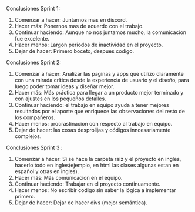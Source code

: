 Conclusiones Sprint 1:
1. Comenzar a hacer: Juntarnos mas en discord.
2. Hacer más: Ponernos mas de acuerdo con el trabajo.
3. Continuar haciendo: Aunque no nos juntamos mucho, la comunicacion fue excelente.
4. Hacer menos: Largon periodos de inactividad en el proyecto.
5. Dejar de hacer: Primero boceto, despues codigo.

Conclusiones Sprint 2:
1. Comenzar a hacer: Analizar las paginas y apps que utilizo diaramente con una mirada crítica desde la experiencia de usuario y el diseño, para luego poder tomar ideas y diseñar mejor.
2. Hacer más: Más práctica para llegar a un producto mejor terminado y con ajustes en los pequeños detalles.
3. Continuar haciendo: el trabajo en equipo ayuda a tener mejores resultados por el aporte que enriquece las observaciones del resto de los compañeros.
4. Hacer menos: procrastinacion con respecto al trabajo en equipo.
5. Dejar de hacer: las cosas desprolijas y códigos inncesariamente complejos.

Conclusiones Sprint 3 :
1. Comenzar a hacer: Si se hace la carpeta raiz y el proyecto en ingles, hacerlo todo en ingles(ejemplo, en html las clases algunas estan en español y otras en ingles).
2. Hacer más: Más comunicacion en el equipo.
3. Continuar haciendo: Trabajar en el proyecto continuamente.
4. Hacer menos: No escribir codigo sin saber la lógica a implementar primero.
5. Dejar de hacer: Dejar de hacer divs (mejor semántica).
